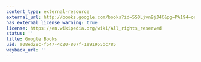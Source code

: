 ```yaml
---
content_type: external-resource
external_url: http://books.google.com/books?id=5S0Ljvn9jJ4C&pg=PA194=onepage
has_external_license_warning: true
license: https://en.wikipedia.org/wiki/All_rights_reserved
status: ''
title: Google Books
uid: a08ed28c-f547-4c20-807f-1e91955bc785
wayback_url: ''
---
```

